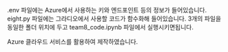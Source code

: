 .env 파일에는 Azure에서 사용하는 키와 엔드포인트 등의 정보가 들어있습니다.
eight.py 파일에는 그라디오에서 사용할 코드가 함수화해 들어있습니다.
3개의 파일을 동일한 폴더 위치에 두고 team8_code.ipynb 파일에서 실행시키면됩니다.

Azure 클라우드 서비스를 활용하여 제작하였습니다.
